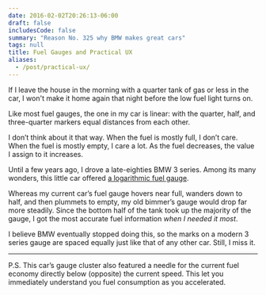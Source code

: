```yaml
---
date: 2016-02-02T20:26:13-06:00
draft: false
includesCode: false
summary: "Reason No. 325 why BMW makes great cars"
tags: null
title: Fuel Gauges and Practical UX
aliases:
  - /post/practical-ux/
---
```


If I leave the house in the morning with a quarter tank of gas or less in the car, I won't make it home again that night before the low fuel light turns on.

Like most fuel gauges, the one in my car is linear: with the quarter, half, and three-quarter markers equal distances from each other.

I don’t think about it that way. When the fuel is mostly full, I don’t care. When the fuel is mostly empty, I care a lot. As the fuel decreases, the value I assign to it increases.

Until a few years ago, I drove a late-eighties BMW 3 series. Among its many wonders, this little car offered [a logarithmic fuel gauge](https://www.google.com/search?q=e30+fuel+gauge).

Whereas my current car’s fuel gauge hovers near full, wanders down to half, and then plummets to empty, my old bimmer’s gauge would drop far more steadily. Since the bottom half of the tank took up the majority of the gauge, I got the most accurate fuel information _when I needed it most_.

I believe BMW eventually stopped doing this, so the marks on a modern 3 series gauge are spaced equally just like that of any other car. Still, I miss it.

---

P.S. This car’s gauge cluster also featured a needle for the current fuel economy directly below (opposite) the current speed. This let you immediately understand you fuel consumption as you accelerated.
